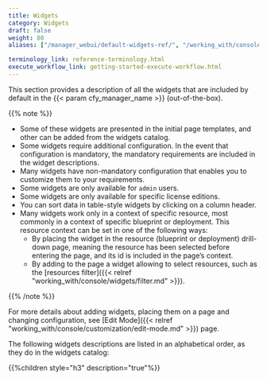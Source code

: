 ```yaml
---
title: Widgets
category: Widgets
draft: false
weight: 80
aliases: ["/manager_webui/default-widgets-ref/", "/working_with/console/default-widgets-ref"]

terminology_link: reference-terminology.html
execute_workflow_link: getting-started-execute-workflow.html
---
```


This section provides a description of all the widgets that are included by default in the {{< param cfy_manager_name >}} (out-of-the-box).

{{% note %}}
* Some of these widgets are presented in the initial page templates, and other can be added from the widgets catalog.
* Some widgets require additional configuration. In the event that configuration is mandatory, the mandatory requirements are included in the widget descriptions.
* Many widgets have non-mandatory configuration that enables you to customize them to your requirements.
* Some widgets are only available for `admin` users.
* Some widgets are only available for specific license editions.
* You can sort data in table-style widgets by clicking on a column header.
* Many widgets work only in a context of specific resource, most commonly in a context of specific blueprint or deployment.
  This resource context can be set in one of the following ways:
  * By placing the widget in the resource (blueprint or deployment) drill-down page, meaning the resource has been selected before entering the page, and its id is included in the page’s context.
  * By adding to the page a widget allowing to select resources, such as the [resources filter]({{< relref "working_with/console/widgets/filter.md" >}}).  

{{% /note %}}

For more details about adding widgets, placing them on a page and changing configuration, see [Edit Mode]({{< relref "working_with/console/customization/edit-mode.md" >}}) page.

The following widgets descriptions are listed in an alphabetical order, as they do in the widgets catalog:

{{%children style="h3" description="true"%}}
